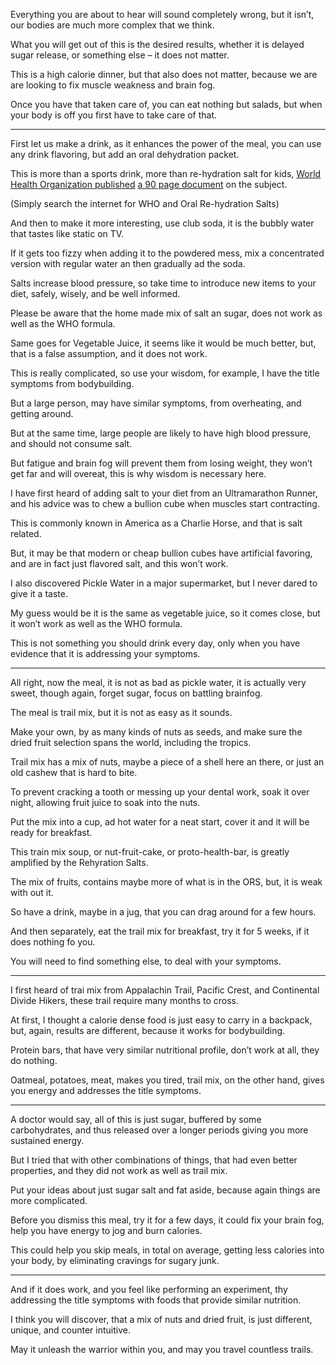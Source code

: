 Everything you are about to hear will sound completely wrong,
but it isn’t, our bodies are much more complex that we think.

What you will get out of this is the desired results,
whether it is delayed sugar release, or something else – it does not matter.

This is a high calorie dinner, but that also does not matter,
because we are are looking to fix muscle weakness and brain fog.

Once you have that taken care of, you can eat nothing but salads,
but when your body is off you first have to take care of that.

---

First let us make a drink, as it enhances the power of the meal,
you can use any drink flavoring, but add an oral dehydration packet.

This is more than a sports drink, more than re-hydration salt for kids,
[World Health Organization published][1] [a 90 page document][2] on the subject.

(Simply search the internet
for WHO and Oral Re-hydration Salts)

And then to make it more interesting, use club soda,
it is the bubbly water that tastes like static on TV.

If it gets too fizzy when adding it to the powdered mess,
mix a concentrated version with regular water an then gradually ad the soda.

Salts increase blood pressure, so take time to introduce new items to your diet,
safely, wisely, and be well informed.

Please be aware that the home made mix of salt an sugar,
does not work as well as the WHO formula.

Same goes for Vegetable Juice, it seems like it would be much better,
but, that is a false assumption, and it does not work.

This is really complicated, so use your wisdom, for example,
I have the title symptoms from bodybuilding.

But a large person, may have similar symptoms, from overheating,
and getting around.

But at the same time, large people are likely to have high blood pressure,
and should not consume salt.

But fatigue and brain fog will prevent them from losing weight,
they won’t get far and will overeat, this is why wisdom is necessary here.

I have first heard of adding salt to your diet from an Ultramarathon Runner,
and his advice was to chew a bullion cube when muscles start contracting.

This is commonly known in America as a Charlie Horse,
and that is salt related.

But, it may be that modern or cheap bullion cubes have artificial favoring,
and are in fact just flavored salt, and this won’t work.

I also discovered Pickle Water in a major supermarket,
but I never dared to give it a taste.

My guess would be it is the same as vegetable juice,
so it comes close, but it won’t work as well as the WHO formula.

This is not something you should drink every day,
only when you have evidence that it is addressing your symptoms.

---

All right, now the meal, it is not as bad as pickle water,
it is actually very sweet, though again, forget sugar, focus on battling brainfog.

The meal is trail mix,
but it is not as easy as it sounds.

Make your own, by as many kinds of nuts as seeds,
and make sure the dried fruit selection spans the world, including the tropics.

Trail mix has a mix of nuts, maybe a piece of a shell here an there,
or just an old cashew that is hard to bite.

To prevent cracking a tooth or messing up your dental work,
soak it over night, allowing fruit juice to soak into the nuts.

Put the mix into a cup, ad hot water for a neat start,
cover it and it will be ready for breakfast.

This train mix soup, or nut-fruit-cake,
or proto-health-bar, is greatly amplified by the Rehyration Salts.

The mix of fruits, contains maybe more of what is in the ORS,
but, it is weak with out it.

So have a drink, maybe in a jug,
that you can drag around for a few hours.

And then separately, eat the trail mix for breakfast,
try it for 5 weeks, if it does nothing fo you.

You will need to find something else,
to deal with your symptoms.

---

I first heard of trai mix from Appalachin Trail, Pacific Crest,
and Continental Divide Hikers, these trail require many months to cross.

At first, I thought a calorie dense food is just easy to carry in a backpack,
but, again, results are different, because it works for bodybuilding.

Protein bars, that have very similar nutritional profile,
don’t work at all, they do nothing.

Oatmeal, potatoes, meat, makes you tired,
trail mix, on the other hand, gives you energy and addresses the title symptoms.

---

A doctor would say, all of this is just sugar, buffered by some carbohydrates,
and thus released over a longer periods giving you more sustained energy.

But I tried that with other combinations of things,
that had even better properties, and they did not work as well as trail mix.

Put your ideas about just sugar salt and fat aside,
because again things are more complicated.

Before you dismiss this meal, try it for a few days,
it could fix your brain fog, help you have energy to jog and burn calories.

This could help you skip meals, in total on average,
getting less calories into your body, by eliminating cravings for sugary junk.

---

And if it does work, and you feel like performing an experiment,
thy addressing the title symptoms with foods that provide similar nutrition.

I think you will discover, that a mix of nuts and dried fruit,
is just different, unique, and counter intuitive.

May it unleash the warrior within you,
and may you travel countless trails.

[1]: https://www.who.int/publications/i/item/WHO-FCH-CAH-06.1
[2]: https://iris.who.int/bitstream/handle/10665/69227/WHO_FCH_CAH_06.1.pdf?sequence=1
